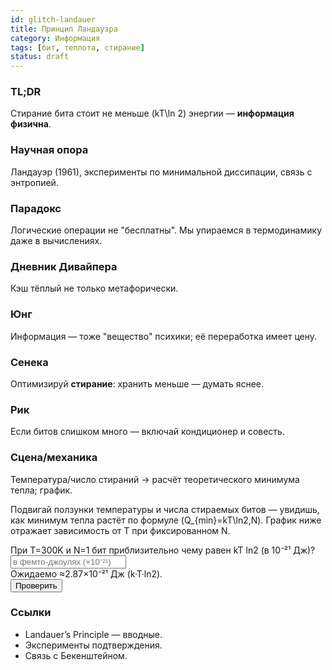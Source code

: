 ```yaml
---
id: glitch-landauer
title: Принцип Ландауэра
category: Информация
tags: [бит, теплота, стирание]
status: draft
---
```


<!-- markdownlint-disable MD033 -->
### TL;DR
Стирание бита стоит не меньше \(kT\ln 2\) энергии — **информация физична**.

### Научная опора
Ландауэр (1961), эксперименты по минимальной диссипации, связь с энтропией.

### Парадокс
Логические операции не "бесплатны". Мы упираемся в термодинамику даже в вычислениях.

### Дневник Дивайпера
Кэш тёплый не только метафорически.

### Юнг
Информация — тоже "вещество" психики; её переработка имеет цену.

### Сенека
Оптимизируй **стирание**: хранить меньше — думать яснее.

### Рик
Если битов слишком много — включай кондиционер и совесть.

### Сцена/механика
Температура/число стираний → расчёт теоретического минимума тепла; график.

Подвигай ползунки температуры и числа стираемых битов — увидишь, как минимум тепла растёт по формуле \(Q_{min}=kT\ln2\,N\). График ниже отражает зависимость от T при фиксированном N.

<div class="widget" data-type="landauer" data-T="300" data-N="1000000"></div>

<div class="quiz" data-id="q-landauer-1" data-type="numeric" data-eps="0.05">
  <div class="q">При T=300K и N=1 бит приблизительно чему равен kT ln2 (в 10⁻²¹ Дж)?</div>
  <input type="number" step="0.01" placeholder="в фемто-джоулях (×10⁻²¹)">
  <div class="explain" data-correct="2.87">Ожидаемо ≈2.87×10⁻²¹ Дж (k·T·ln2).</div>
  <button data-check>Проверить</button><div class="quiz-result"></div>
</div>

### Ссылки
- Landauer’s Principle — вводные.
- Эксперименты подтверждения.
- Связь с Бекенштейном.

